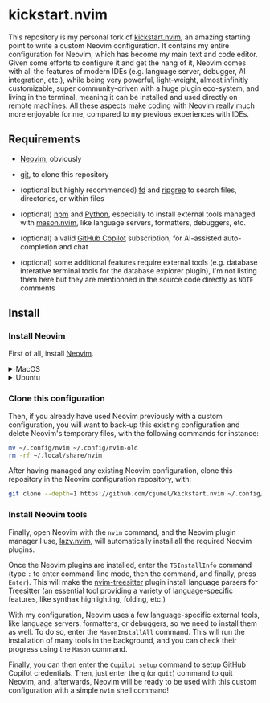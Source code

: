 # kickstart.nvim

This repository is my personal fork of [kickstart.nvim](https://github.com/nvim-lua/kickstart.nvim),
an amazing starting point to write a custom Neovim configuration. It contains my entire
configuration for Neovim, which has become my main text and code editor. Given some efforts to
configure it and get the hang of it, Neovim comes with all the features of modern IDEs (e.g.
language server, debugger, AI integration, etc.), while being very powerful, light-weight, almost
infinitly customizable, super community-driven with a huge plugin eco-system, and living in the
terminal, meaning it can be installed and used directly on remote machines. All these aspects make
coding with Neovim really much more enjoyable for me, compared to my previous experiences with IDEs.

## Requirements

- [Neovim](https://neovim.io/), obviously

- [git](https://www.git-scm.com/), to clone this repository

- (optional but highly recommended) [fd](https://github.com/sharkdp/fd) and
  [ripgrep](https://github.com/BurntSushi/ripgrep) to search files, directories, or within files

- (optional) [npm](https://www.npmjs.com/) and [Python](https://www.python.org/), especially to
  install external tools managed with [mason.nvim](https://github.com/williamboman/mason.nvim), like
  language servers, formatters, debuggers, etc.

- (optional) a valid [GitHub Copilot](https://github.com/features/copilot) subscription, for
  AI-assisted auto-completion and chat

- (optional) some additional features require external tools (e.g. database interative terminal
  tools for the database explorer plugin), I'm not listing them here but they are mentionned in the
  source code directly as `NOTE` comments

## Install

### Install Neovim

First of all, install [Neovim](https://neovim.io/).

<details>
<summary>MacOS</summary>

```bash
# to install the latest stable version:
brew install neovim
# or, to install the nightly version (with the latest features but less stable):
# brew install --HEAD neovim
```

</details>
<details>
<summary>Ubuntu</summary>

```bash
# to install the nightly version (with the latest features but less stable):
apt install software-properties-common
add-apt-repository ppa:neovim-ppa/unstable
apt update
apt install neovim
```

</details>

### Clone this configuration

Then, if you already have used Neovim previously with a custom configuration, you will want to
back-up this existing configuration and delete Neovim's temporary files, with the following commands
for instance:

```bash
mv ~/.config/nvim ~/.config/nvim-old
rm -rf ~/.local/share/nvim
```

After having managed any existing Neovim configuration, clone this repository in the Neovim
configuration repository, with:

```bash
git clone --depth=1 https://github.com/cjumel/kickstart.nvim ~/.config/nvim
```

### Install Neovim tools

Finally, open Neovim with the `nvim` command, and the Neovim plugin manager I use,
[lazy.nvim](https://github.com/folke/lazy.nvim), will automatically install all the required Neovim
plugins.

Once the Neovim plugins are installed, enter the `TSInstallInfo` command (type `:` to enter
command-line mode, then the command, and finally, press `Enter`). This will make the
[nvim-treesitter](https://github.com/nvim-treesitter/nvim-treesitter) plugin install language
parsers for [Treesitter](https://tree-sitter.github.io/tree-sitter/) (an essential tool providing a
variety of language-specific features, like synthax highlighting, folding, etc.)

With my configuration, Neovim uses a few language-specific external tools, like language servers,
formatters, or debuggers, so we need to install them as well. To do so, enter the `MasonInstallAll`
command. This will run the installation of many tools in the background, and you can check their
progress using the `Mason` command.

Finally, you can then enter the `Copilot setup` command to setup GitHub Copilot credentials. Then,
just enter the `q` (or `quit`) command to quit Neovim, and, afterwards, Neovim will be ready to be
used with this custom configuration with a simple `nvim` shell command!
